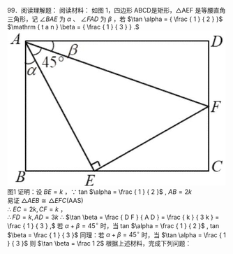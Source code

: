 99．阅读理解题：
阅读材料：
如图 1，四边形 ABCD是矩形，△AEF 是等腰直角三角形，记 $\angle B A E$ 为 $\alpha$ 、 $\angle F A D$ 为 $\beta$ ，若 $\tan \alpha = { \frac { 1 } { 2 } }$ $\mathrm { t a n } \beta = { \frac { 1 } { 3 } } .$
![](<../../qs_image_DB/专题1-4_一文搞定反比例函数7个模型，13类题型（解析版）_/c3f545b186087a76fc1f6ce6b48c90b3730bc93848c0d8ad9a781569d315211f.jpg>)  
图1
证明：设 $B E = k$ ，∵ tan $\alpha = \frac { 1 } { 2 }$ , $A B = 2 k$   
易证 $\triangle A E B { \cong } \triangle E F C ( \mathrm { A A S } )$   
∴ $E C = 2 k , C F = k$ ，  
$\therefore F D = k , A D = 3 k$
∴ $\tan \beta = \frac { D F } { A D } = \frac { k } { 3 k } = \frac { 1 } { 3 } ,$ 若 $\alpha + \beta = 4 5 ^ { \circ }$ 时，当 tan $\alpha = \frac { 1 } { 2 }$ , tan $\beta = \frac { 1 } { 3 }$ 同理：若 $\alpha + \beta = 4 5 ^ { \circ }$ 时，当 $\tan \alpha = \frac { 1 } { 3 }$ 则 $\tan \beta = \frac 1 2$ 根据上述材料，完成下列问题：

